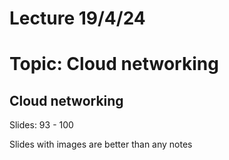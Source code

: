 # Lecture 19/4/24

# Topic: Cloud networking

## Cloud networking

Slides: 93 - 100

Slides with images are better than any notes
